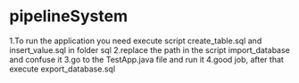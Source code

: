 # pipelineSystem

1.To run the application you need execute script create_table.sql and insert_value.sql in folder sql
2.replace the path in the script import_database and confuse it
3.go to the TestApp.java file and run it
4.good job, after that execute export_database.sql

